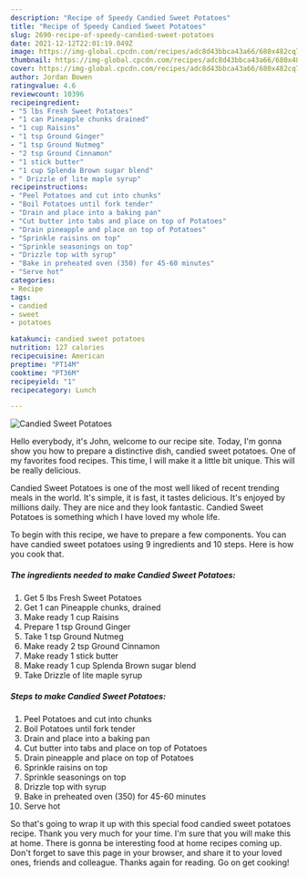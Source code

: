 ```yaml
---
description: "Recipe of Speedy Candied Sweet Potatoes"
title: "Recipe of Speedy Candied Sweet Potatoes"
slug: 2690-recipe-of-speedy-candied-sweet-potatoes
date: 2021-12-12T22:01:19.049Z
image: https://img-global.cpcdn.com/recipes/adc8d43bbca43a66/680x482cq70/candied-sweet-potatoes-recipe-main-photo.jpg
thumbnail: https://img-global.cpcdn.com/recipes/adc8d43bbca43a66/680x482cq70/candied-sweet-potatoes-recipe-main-photo.jpg
cover: https://img-global.cpcdn.com/recipes/adc8d43bbca43a66/680x482cq70/candied-sweet-potatoes-recipe-main-photo.jpg
author: Jordan Bowen
ratingvalue: 4.6
reviewcount: 10396
recipeingredient:
- "5 lbs Fresh Sweet Potatoes"
- "1 can Pineapple chunks drained"
- "1 cup Raisins"
- "1 tsp Ground Ginger"
- "1 tsp Ground Nutmeg"
- "2 tsp Ground Cinnamon"
- "1 stick butter"
- "1 cup Splenda Brown sugar blend"
- " Drizzle of lite maple syrup"
recipeinstructions:
- "Peel Potatoes and cut into chunks"
- "Boil Potatoes until fork tender"
- "Drain and place into a baking pan"
- "Cut butter into tabs and place on top of Potatoes"
- "Drain pineapple and place on top of Potatoes"
- "Sprinkle raisins on top"
- "Sprinkle seasonings on top"
- "Drizzle top with syrup"
- "Bake in preheated oven (350) for 45-60 minutes"
- "Serve hot"
categories:
- Recipe
tags:
- candied
- sweet
- potatoes

katakunci: candied sweet potatoes 
nutrition: 127 calories
recipecuisine: American
preptime: "PT14M"
cooktime: "PT36M"
recipeyield: "1"
recipecategory: Lunch

---
```



![Candied Sweet Potatoes](https://img-global.cpcdn.com/recipes/adc8d43bbca43a66/680x482cq70/candied-sweet-potatoes-recipe-main-photo.jpg)

Hello everybody, it's John, welcome to our recipe site. Today, I'm gonna show you how to prepare a distinctive dish, candied sweet potatoes. One of my favorites food recipes. This time, I will make it a little bit unique. This will be really delicious.



Candied Sweet Potatoes is one of the most well liked of recent trending meals in the world. It's simple, it is fast, it tastes delicious. It's enjoyed by millions daily. They are nice and they look fantastic. Candied Sweet Potatoes is something which I have loved my whole life.


To begin with this recipe, we have to prepare a few components. You can have candied sweet potatoes using 9 ingredients and 10 steps. Here is how you cook that.

<!--inarticleads1-->

##### The ingredients needed to make Candied Sweet Potatoes:

1. Get 5 lbs Fresh Sweet Potatoes
1. Get 1 can Pineapple chunks, drained
1. Make ready 1 cup Raisins
1. Prepare 1 tsp Ground Ginger
1. Take 1 tsp Ground Nutmeg
1. Make ready 2 tsp Ground Cinnamon
1. Make ready 1 stick butter
1. Make ready 1 cup Splenda Brown sugar blend
1. Take  Drizzle of lite maple syrup




<!--inarticleads2-->

##### Steps to make Candied Sweet Potatoes:

1. Peel Potatoes and cut into chunks
1. Boil Potatoes until fork tender
1. Drain and place into a baking pan
1. Cut butter into tabs and place on top of Potatoes
1. Drain pineapple and place on top of Potatoes
1. Sprinkle raisins on top
1. Sprinkle seasonings on top
1. Drizzle top with syrup
1. Bake in preheated oven (350) for 45-60 minutes
1. Serve hot




So that's going to wrap it up with this special food candied sweet potatoes recipe. Thank you very much for your time. I'm sure that you will make this at home. There is gonna be interesting food at home recipes coming up. Don't forget to save this page in your browser, and share it to your loved ones, friends and colleague. Thanks again for reading. Go on get cooking!
